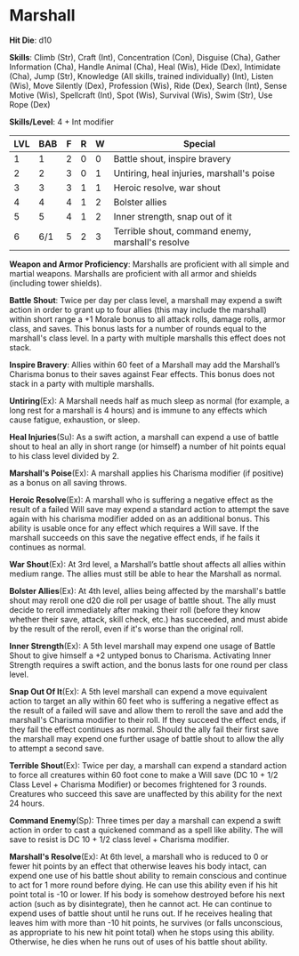 # Marshall

**Hit Die**: d10

**Skills**: Climb (Str), Craft (Int), Concentration (Con), Disguise (Cha), Gather Information (Cha), Handle Animal (Cha), Heal (Wis), Hide (Dex), Intimidate (Cha), Jump (Str), Knowledge (All skills, trained individually) (Int), Listen (Wis), Move Silently (Dex), Profession (Wis), Ride (Dex), Search (Int), Sense Motive (Wis), Spellcraft (Int), Spot (Wis), Survival (Wis), Swim (Str), Use Rope (Dex)

**Skills/Level**: 4 + Int modifier

LVL | BAB | F | R | W | Special 
--- | --- | - | - | - | ------- 
1   | 1   | 2 | 0 | 0 | Battle shout, inspire bravery     
2   | 2   | 3 | 0 | 1 | Untiring, heal injuries, marshall's poise
3   | 3   | 3 | 1 | 1 | Heroic resolve, war shout
4   | 4   | 4 | 1 | 2 | Bolster allies
5   | 5   | 4 | 1 | 2 | Inner strength, snap out of it
6   | 6/1 | 5 | 2 | 3 | Terrible shout, command enemy, marshall's resolve

**Weapon and Armor Proficiency**: Marshalls are proficient with all simple and martial weapons. Marshalls are proficient with all armor and shields (including tower shields).

**Battle Shout**: Twice per day per class level, a marshall may expend a swift action in order to grant up to four allies (this may include the marshall) within short range a +1 Morale bonus to all attack rolls, damage rolls, armor class, and saves. This bonus lasts for a number of rounds equal to the marshall's class level. In a party with multiple marshalls this effect does not stack.

**Inspire Bravery**: Allies within 60 feet of a Marshall may add the Marshall’s Charisma bonus to their saves against Fear effects. This bonus does not stack in a party with multiple marshalls.

**Untiring**(Ex): A Marshall needs half as much sleep as normal (for example, a long rest for a marshall is 4 hours) and is immune to any effects which cause fatigue, exhaustion, or sleep.

**Heal Injuries**(Su): As a swift action, a marshall can expend a use of battle shout to heal an ally in short range (or himself) a number of hit points equal to his class level divided by 2.

**Marshall's Poise**(Ex): A marshall applies his Charisma modifier (if positive) as a bonus on all saving throws.

**Heroic Resolve**(Ex): A marshall who is suffering a negative effect as the result of a failed Will save may expend a standard action to attempt the save again with his charisma modifier added on as an additional bonus. This ability is usable once for any effect which requires a Will save. If the marshall succeeds on this save the negative effect ends, if he fails it continues as normal.

**War Shout**(Ex): At 3rd level, a Marshall’s battle shout affects all allies within medium range. The allies must still be able to hear the Marshall as normal.

**Bolster Allies**(Ex): At 4th level, allies being affected by the marshall's battle shout may reroll one d20 die roll per usage of battle shout. The ally must decide to reroll immediately after making their roll (before they know whether their save, attack, skill check, etc.) has succeeded, and must abide by the result of the reroll, even if it's worse than the original roll. 

**Inner Strength**(Ex): A 5th level marshall may expend one usage of Battle Shout to give himself a +2 untyped bonus to Charisma. Activating Inner Strength requires a swift action, and the bonus lasts for one round per class level.

**Snap Out Of It**(Ex): A 5th level marshall can expend a move equivalent action to target an ally within 60 feet who is suffering a negative effect as the result of a failed will save and allow them to reroll the save and add the marshall's Charisma modifier to their roll. If they succeed the effect ends, if they fail the effect continues as normal. Should the ally fail their first save the marshall may expend one further usage of battle shout to allow the ally to attempt a second save.

**Terrible Shout**(Ex): Twice per day, a marshall can expend a standard action to force all creatures within 60 foot cone to make a Will save (DC 10 + 1/2 Class Level + Charisma Modifier) or becomes frightened for 3 rounds. Creatures who succeed this save are unaffected by this ability for the next 24 hours.

**Command Enemy**(Sp): Three times per day a marshall can expend a swift action in order to cast a quickened command as a spell like ability. The will save to resist is DC 10 + 1/2 class level + Charisma modifier.

**Marshall's Resolve**(Ex): At 6th level, a marshall who is reduced to 0 or fewer hit points by an effect that otherwise leaves his body intact, can expend one use of his battle shout ability to remain conscious and continue to act for 1 more round before dying. He can use this ability even if his hit point total is -10 or lower. If his body is somehow destroyed before his next action (such as by disintegrate), then he cannot act. He can continue to expend uses of battle shout until he runs out. If he receives healing that leaves him with more than -10 hit points, he survives (or falls unconscious, as appropriate to his new hit point total) when he stops using this ability. Otherwise, he dies when he runs out of uses of his battle shout ability.